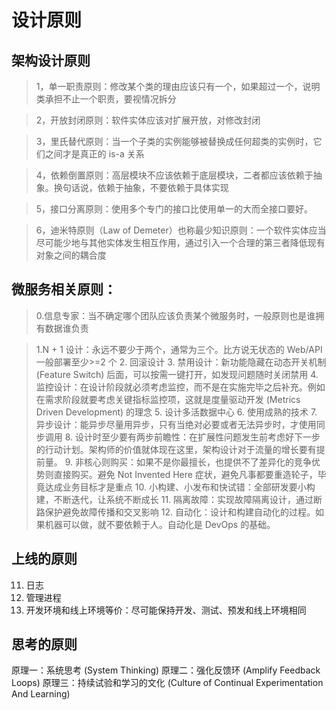 # 设计原则


## 架构设计原则

>1，单一职责原则：修改某个类的理由应该只有一个，如果超过一个，说明类承担不止一个职责，要视情况拆分

>2，开放封闭原则：软件实体应该对扩展开放，对修改封闭

>3，里氏替代原则：当一个子类的实例能够被替换成任何超类的实例时，它们之间才是真正的 is-a 关系

>4，依赖倒置原则：高层模块不应该依赖于底层模块，二者都应该依赖于抽象。换句话说，依赖于抽象，不要依赖于具体实现

>5，接口分离原则：使用多个专门的接口比使用单一的大而全接口要好。

>6，迪米特原则（Law of Demeter）也称最少知识原则：一个软件实体应当尽可能少地与其他实体发生相互作用，通过引入一个合理的第三者降低现有对象之间的耦合度

## 微服务相关原则：
>0.信息专家：当不确定哪个团队应该负责某个微服务时，一般原则也是谁拥有数据谁负责

>1.N + 1 设计：永远不要少于两个，通常为三个。比方说无状态的 Web/API 一般部署至少>=2 个
>2. 回滚设计
>3. 禁用设计：新功能隐藏在动态开关机制 (Feature Switch) 后面，可以按需一键打开，如发现问题随时关闭禁用
>4. 监控设计：在设计阶段就必须考虑监控，而不是在实施完毕之后补充。例如在需求阶段就要考虑关键指标监控项，这就是度量驱动开发 (Metrics Driven Development) 的理念
>5. 设计多活数据中心
>6. 使用成熟的技术
>7. 异步设计：能异步尽量用异步，只有当绝对必要或者无法异步时，才使用同步调用
>8. 设计时至少要有两步前瞻性：在扩展性问题发生前考虑好下一步的行动计划。架构师的价值就体现在这里，架构设计对于流量的增长要有提前量。
>9. 非核心则购买：如果不是你最擅长，也提供不了差异化的竞争优势则直接购买。避免 Not Invented Here 症状，避免凡事都要重造轮子，毕竟达成业务目标才是重点
>10. 小构建、小发布和快试错：全部研发要小构建，不断迭代，让系统不断成长
>11. 隔离故障：实现故障隔离设计，通过断路保护避免故障传播和交叉影响
>12. 自动化：设计和构建自动化的过程。如果机器可以做，就不要依赖于人。自动化是 DevOps 的基础。

## 上线的原则
11. 日志
12. 管理进程
10. 开发环境和线上环境等价：尽可能保持开发、测试、预发和线上环境相同

## 思考的原则
原理一：系统思考 (System Thinking)
原理二：强化反馈环 (Amplify Feedback Loops)
原理三：持续试验和学习的文化 (Culture of Continual Experimentation And Learning)